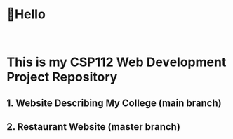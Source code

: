 <h1>👋<strong>Hello</strong></h1><br>

# This is my CSP112 Web Development Project Repository

## 1. Website Describing My College (main branch)

## 2. Restaurant Website (master branch)
